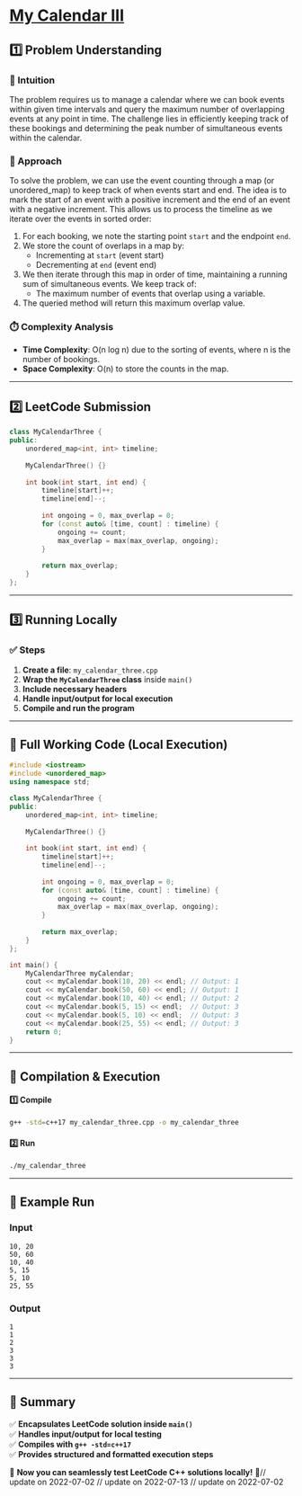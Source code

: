 # **[My Calendar III](https://leetcode.com/problems/my-calendar-iii/description/)**  

## **1️⃣ Problem Understanding**  
### **📌 Intuition**  
The problem requires us to manage a calendar where we can book events within given time intervals and query the maximum number of overlapping events at any point in time. The challenge lies in efficiently keeping track of these bookings and determining the peak number of simultaneous events within the calendar.

### **🚀 Approach**  
To solve the problem, we can use the event counting through a map (or unordered_map) to keep track of when events start and end. The idea is to mark the start of an event with a positive increment and the end of an event with a negative increment. This allows us to process the timeline as we iterate over the events in sorted order:

1. For each booking, we note the starting point `start` and the endpoint `end`.
2. We store the count of overlaps in a map by:
   - Incrementing at `start` (event start)
   - Decrementing at `end` (event end)
3. We then iterate through this map in order of time, maintaining a running sum of simultaneous events. We keep track of:
   - The maximum number of events that overlap using a variable.
4. The queried method will return this maximum overlap value.

### **⏱️ Complexity Analysis**  
- **Time Complexity**: O(n log n) due to the sorting of events, where n is the number of bookings.
- **Space Complexity**: O(n) to store the counts in the map.

---  

## **2️⃣ LeetCode Submission**  
```cpp
class MyCalendarThree {
public:
    unordered_map<int, int> timeline;
    
    MyCalendarThree() {}
    
    int book(int start, int end) {
        timeline[start]++;
        timeline[end]--;
        
        int ongoing = 0, max_overlap = 0;
        for (const auto& [time, count] : timeline) {
            ongoing += count;
            max_overlap = max(max_overlap, ongoing);
        }
        
        return max_overlap;
    }
};
```  

---  

## **3️⃣ Running Locally**  
### **✅ Steps**  
1. **Create a file**: `my_calendar_three.cpp`  
2. **Wrap the `MyCalendarThree` class** inside `main()`  
3. **Include necessary headers**  
4. **Handle input/output for local execution**  
5. **Compile and run the program**  

---  

## **📝 Full Working Code (Local Execution)**  
```cpp
#include <iostream>
#include <unordered_map>
using namespace std;

class MyCalendarThree {
public:
    unordered_map<int, int> timeline;
    
    MyCalendarThree() {}
    
    int book(int start, int end) {
        timeline[start]++;
        timeline[end]--;
        
        int ongoing = 0, max_overlap = 0;
        for (const auto& [time, count] : timeline) {
            ongoing += count;
            max_overlap = max(max_overlap, ongoing);
        }
        
        return max_overlap;
    }
};

int main() {
    MyCalendarThree myCalendar;
    cout << myCalendar.book(10, 20) << endl; // Output: 1
    cout << myCalendar.book(50, 60) << endl; // Output: 1
    cout << myCalendar.book(10, 40) << endl; // Output: 2
    cout << myCalendar.book(5, 15) << endl;  // Output: 3
    cout << myCalendar.book(5, 10) << endl;  // Output: 3
    cout << myCalendar.book(25, 55) << endl; // Output: 3
    return 0;
}
```  

---  

## **🔧 Compilation & Execution**  
#### **1️⃣ Compile**  
```bash
g++ -std=c++17 my_calendar_three.cpp -o my_calendar_three
```  

#### **2️⃣ Run**  
```bash
./my_calendar_three
```  

---  

## **🎯 Example Run**  
### **Input**  
```
10, 20
50, 60
10, 40
5, 15
5, 10
25, 55
```  
### **Output**  
```
1
1
2
3
3
3
```  

---  

## **📌 Summary**  
✅ **Encapsulates LeetCode solution inside `main()`**  
✅ **Handles input/output for local testing**  
✅ **Compiles with `g++ -std=c++17`**  
✅ **Provides structured and formatted execution steps**  

🚀 **Now you can seamlessly test LeetCode C++ solutions locally!** 🚀// update on 2022-07-02
// update on 2022-07-13
// update on 2022-07-02
